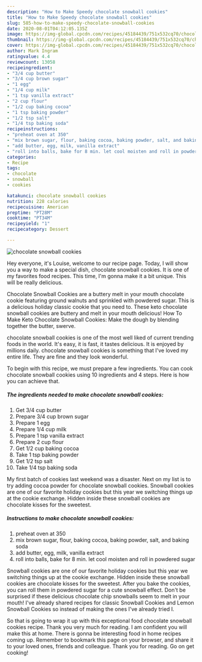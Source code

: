 ```yaml
---
description: "How to Make Speedy chocolate snowball cookies"
title: "How to Make Speedy chocolate snowball cookies"
slug: 585-how-to-make-speedy-chocolate-snowball-cookies
date: 2020-08-01T04:12:05.135Z
image: https://img-global.cpcdn.com/recipes/45184439/751x532cq70/chocolate-snowball-cookies-recipe-main-photo.jpg
thumbnail: https://img-global.cpcdn.com/recipes/45184439/751x532cq70/chocolate-snowball-cookies-recipe-main-photo.jpg
cover: https://img-global.cpcdn.com/recipes/45184439/751x532cq70/chocolate-snowball-cookies-recipe-main-photo.jpg
author: Mark Ingram
ratingvalue: 4.4
reviewcount: 13058
recipeingredient:
- "3/4 cup butter"
- "3/4 cup brown sugar"
- "1 egg"
- "1/4 cup milk"
- "1 tsp vanilla extract"
- "2 cup flour"
- "1/2 cup baking cocoa"
- "1 tsp baking powder"
- "1/2 tsp salt"
- "1/4 tsp baking soda"
recipeinstructions:
- "preheat oven at 350"
- "mix brown sugar, flour, baking cocoa, baking powder, salt, and baking soda"
- "add butter, egg, milk, vanilla extract"
- "roll into balls, bake for 8 min. let cool moisten and roll in powdered sugar"
categories:
- Recipe
tags:
- chocolate
- snowball
- cookies

katakunci: chocolate snowball cookies 
nutrition: 228 calories
recipecuisine: American
preptime: "PT28M"
cooktime: "PT34M"
recipeyield: "1"
recipecategory: Dessert

---
```



![chocolate snowball cookies](https://img-global.cpcdn.com/recipes/45184439/751x532cq70/chocolate-snowball-cookies-recipe-main-photo.jpg)

Hey everyone, it's Louise, welcome to our recipe page. Today, I will show you a way to make a special dish, chocolate snowball cookies. It is one of my favorites food recipes. This time, I'm gonna make it a bit unique. This will be really delicious.

Chocolate Snowball Cookies are a buttery melt in your mouth chocolate cookie featuring ground walnuts and sprinkled with powdered sugar. This is a delicious holiday classic cookie that you need to. These keto chocolate snowball cookies are buttery and melt in your mouth delicious! How To Make Keto Chocolate Snowball Cookies: Make the dough by blending together the butter, swerve.

chocolate snowball cookies is one of the most well liked of current trending foods in the world. It's easy, it is fast, it tastes delicious. It is enjoyed by millions daily. chocolate snowball cookies is something that I've loved my entire life. They are fine and they look wonderful.


To begin with this recipe, we must prepare a few ingredients. You can cook chocolate snowball cookies using 10 ingredients and 4 steps. Here is how you can achieve that.

<!--inarticleads1-->

##### The ingredients needed to make chocolate snowball cookies:

1. Get 3/4 cup butter
1. Prepare 3/4 cup brown sugar
1. Prepare 1 egg
1. Prepare 1/4 cup milk
1. Prepare 1 tsp vanilla extract
1. Prepare 2 cup flour
1. Get 1/2 cup baking cocoa
1. Take 1 tsp baking powder
1. Get 1/2 tsp salt
1. Take 1/4 tsp baking soda


My first batch of cookies last weekend was a disaster. Next on my list is to try adding cocoa powder for chocolate snowball cookies. Snowball cookies are one of our favorite holiday cookies but this year we switching things up at the cookie exchange. Hidden inside these snowball cookies are chocolate kisses for the sweetest. 

<!--inarticleads2-->

##### Instructions to make chocolate snowball cookies:

1. preheat oven at 350
1. mix brown sugar, flour, baking cocoa, baking powder, salt, and baking soda
1. add butter, egg, milk, vanilla extract
1. roll into balls, bake for 8 min. let cool moisten and roll in powdered sugar


Snowball cookies are one of our favorite holiday cookies but this year we switching things up at the cookie exchange. Hidden inside these snowball cookies are chocolate kisses for the sweetest. After you bake the cookies, you can roll them in powdered sugar for a cute snowball effect. Don&#39;t be surprised if these delicious chocolate chip snowballs seem to melt in your mouth! I&#39;ve already shared recipes for classic Snowball Cookies and Lemon Snowball Cookies so instead of making the ones I&#39;ve already tried I. 

So that is going to wrap it up with this exceptional food chocolate snowball cookies recipe. Thank you very much for reading. I am confident you will make this at home. There is gonna be interesting food in home recipes coming up. Remember to bookmark this page on your browser, and share it to your loved ones, friends and colleague. Thank you for reading. Go on get cooking!
